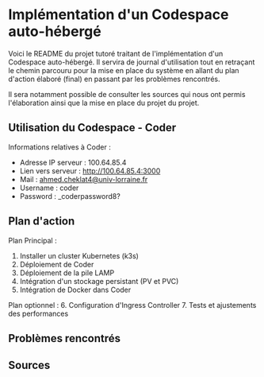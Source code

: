 # Implémentation d'un Codespace auto-hébergé

Voici le README du projet tutoré traitant de l'implémentation d'un Codespace auto-hébergé.
Il servira de journal d'utilisation tout en retraçant le chemin parcouru pour la mise en 
place du système en allant du plan d'action élaboré (final) en passant par les problèmes
rencontrés.

Il sera notamment possible de consulter les sources qui nous ont permis l'élaboration ainsi
que la mise en place du projet du projet.


## Utilisation du Codespace - Coder

Informations relatives à Coder :
- Adresse IP serveur :        100.64.85.4
- Lien vers serveur :         http://100.64.85.4:3000
- Mail :                      ahmed.cheklat4@univ-lorraine.fr
- Username :                  coder
- Password :                  _coderpassword8?


## Plan d'action

Plan Principal :
1. Installer un cluster Kubernetes (k3s)
2. Déploiement de Coder
3. Déploiement de la pile LAMP
4. Intégration d'un stockage persistant (PV et PVC)
5. Intégration de Docker dans Coder

Plan optionnel :
6. Configuration d'Ingress Controller
7. Tests et ajustements des performances


## Problèmes rencontrés




## Sources

